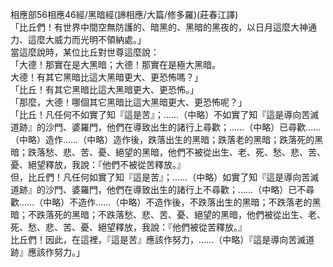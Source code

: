 相應部56相應46經/黑暗經(諦相應/大篇/修多羅)(莊春江譯)  
「比丘們！有世界中間空無防護的、暗黑的、黑暗的黑夜的，以日月這麼大神通力、這麼大威力而光明不領納處。」  
當這麼說時，某位比丘對世尊這麼說：  
「大德！那實在是大黑暗；大德！那實在是極大黑暗。  
大德！有其它黑暗比這大黑暗更大、更恐怖嗎？」  
「比丘！有其它黑暗比這大黑暗更大、更恐怖。」  
「那麼，大德！哪個其它黑暗比這大黑暗更大、更恐怖呢？」  
「比丘！凡任何不如實了知『這是苦』；……（中略）不如實了知『這是導向苦滅道跡』的沙門、婆羅門，他們在導致出生的諸行上尋歡；……（中略）已尋歡……（中略）造作……（中略）造作後，跌落出生的黑暗；跌落老的黑暗；跌落死的黑暗；跌落愁、悲、苦、憂、絕望的黑暗，他們不被從出生、老、死、愁、悲、苦、憂、絕望釋放，我說：『他們不被從苦釋放。』  
但，比丘們！凡任何如實了知『這是苦』；……（中略）如實了知『這是導向苦滅道跡』的沙門、婆羅門，他們在導致出生的諸行上不尋歡；……（中略）已不尋歡……（中略）不造作……（中略）不造作後，不跌落出生的黑暗；不跌落老的黑暗；不跌落死的黑暗；不跌落愁、悲、苦、憂、絕望的黑暗，他們被從出生、老、死、愁、悲、苦、憂、絕望釋放，我說：『他們被從苦釋放。』  
比丘們！因此，在這裡，『這是苦』應該作努力，……（中略）『這是導向苦滅道跡』應該作努力。」  
  
  
